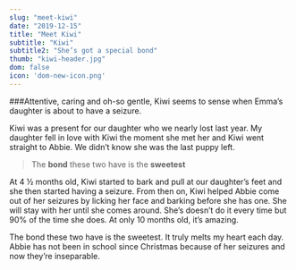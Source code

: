 ```yaml
---
slug: "meet-kiwi"
date: "2019-12-15"
title: "Meet Kiwi"
subtitle: "Kiwi"
subtitle2: "She’s got a special bond"
thumb: "kiwi-header.jpg"
dom: false
icon: 'dom-new-icon.png'
---
```


###Attentive, caring and oh-so gentle, Kiwi seems to sense when Emma’s daughter is about to have a seizure.

Kiwi was a present for our daughter who we nearly lost last year. My daughter fell in love with Kiwi the moment she met her and Kiwi went straight to Abbie. We didn’t know she was the last puppy left.

> The **bond** these two have is the **sweetest**

At 4 ½ months old, Kiwi started to bark and pull at our daughter’s feet and she then started having a seizure. From then on, Kiwi helped Abbie come out of her seizures by licking her face and barking before she has one. She will stay with her until she comes around. She’s doesn’t do it every time but 90% of the time she does. At only 10 months old, it’s amazing.

The bond these two have is the sweetest. It truly melts my heart each day. Abbie has not been in school since Christmas because of her seizures and now they’re inseparable.